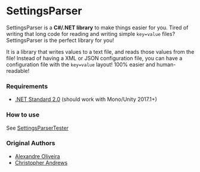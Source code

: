 SettingsParser
==============

SettingsParser is a **C#/.NET library** to make things easier for you. Tired of writing that long code for reading and writing simple `key=value` files? SettingsParser is the perfect library for you!

It is a library that writes values to a text file, and reads those values from the file! Instead of having a XML or JSON configuration file, you can have a configuration file with the `key=value` layout! 100% easier and human-readable!


### Requirements
* [.NET Standard 2.0](http://www.microsoft.com/en-us/download/details.aspx?id=17851) (should work with Mono/Unity 2017.1+)


### How to use
See [SettingsParserTester](https://github.com/RockyTV/SettingsParser/blob/master/SettingsParserTester/SettingsParserTester.cs)


### Original Authors

* [Alexandre Oliveira](https://github.com/RockyTV/SettingsParser)
* [Christopher Andrews](http://github.com/godarklight/)

